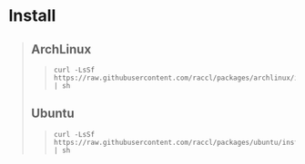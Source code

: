 # Install

> ## ArchLinux
>> ```
>> curl -LsSf https://raw.githubusercontent.com/raccl/packages/archlinux/install.sh | sh
>> ```
> ## Ubuntu
>> ```
>> curl -LsSf https://raw.githubusercontent.com/raccl/packages/ubuntu/install.sh | sh
>> ```
